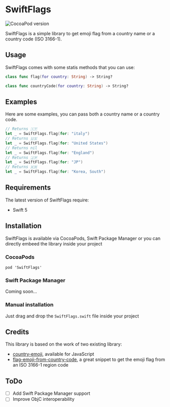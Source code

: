 # SwiftFlags

![CocoaPod version](https://img.shields.io/cocoapods/v/SwiftFlags)

SwiftFlags is a simple library to get emoji flag from a country name or a country code (ISO 3166-1).

## Usage

SwiftFlags comes with some statis methods that you can use:

```swift
class func flag(for country: String) -> String?
```

```swift
class func countryCode(for country: String) -> String?
```

## Examples

Here are some examples, you can pass both a country name or a country code.

```swift
// Returns 🇮🇹
let _ = SwiftFlags.flag(for: "italy")
// Returns 🇺🇸
let _ = SwiftFlags.flag(for: "United States")
// Returns nil
let _ = SwiftFlags.flag(for: "England")
// Returns 🇯🇵
let _ = SwiftFlags.flag(for: "JP")
// Returns 🇰🇷
let _ = SwiftFlags.flag(for: "Korea, South")
```

## Requirements

The latest version of SwiftFlags require:

* Swift 5

## Installation

SwiftFlags is available via CocoaPods, Swift Package Manager or you can directly embeed the library inside your project

### CocoaPods

`pod 'SwiftFlags'`

### Swift Package Manager

Coming soon...

### Manual installation

Just drag and drop the `SwiftFlags.swift` file inside your project

## Credits

This library is based on the work of two existing library:

* [country-emoji](https://github.com/meeDamian/country-emoji/blob/master/src/lib.js), available for JavaScript
* [flag-emoji-from-country-code](https://github.com/bendodson/flag-emoji-from-country-code), a great snippet to get the emoji flag from an ISO 3166-1 region code

## ToDo

* [ ] Add Swift Package Manager support
* [ ] Improve ObjC interoperability
